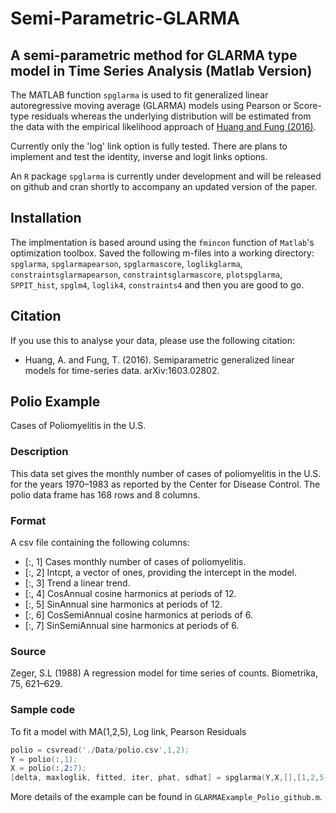 # Semi-Parametric-GLARMA
## A semi-parametric method for GLARMA type model in Time Series Analysis (Matlab Version)

The MATLAB function `spglarma` is used to fit generalized linear autoregressive moving average (GLARMA) models using Pearson or Score-type residuals whereas the underlying distribution will be estimated from the data with the empirical likelihood approach of [Huang and Fung (2016)](https://arxiv.org/abs/1603.02802). 

Currently only the 'log' link option is fully tested. There are plans to implement and test the identity, inverse and logit links options.

An `R` package `spglarma` is currently under development and will be released on github and cran shortly to accompany an updated version of the paper.

## Installation
The implmentation is based around using the `fmincon` function of `Matlab`'s optimization toolbox. Saved the following m-files into a working directory: `spglarma`, `spglarmapearson`, `spglarmascore`, `loglikglarma`, `constraintsglarmapearson`, `constraintsglarmascore`, `plotspglarma`, `SPPIT_hist`, `spglm4`, `loglik4`, `constraints4` and then you are good to go.  

## Citation

If you use this  to analyse your data, please use the following citation:

- Huang, A. and Fung, T. (2016). Semiparametric generalized linear models for time-series data. arXiv:1603.02802.

## Polio Example 

Cases of Poliomyelitis in the U.S.

### Description

This data set gives the monthly number of cases of poliomyelitis in the U.S. for the years 1970–1983 as reported by the Center for Disease Control. The polio data frame has 168 rows and 8 columns.

### Format

A csv file containing the following columns:

- [:, 1]	Cases	monthly number of cases of poliomyelitis.
- [:, 2]	Intcpt,	a vector of ones, providing the intercept in the model.
- [:, 3]	Trend	a linear trend. 
- [:, 4]	CosAnnual	cosine harmonics at periods of 12.
- [:, 5]	SinAnnual	sine harmonics at periods of 12.
- [:, 6]	CosSemiAnnual	cosine harmonics at periods of 6.
- [:, 7]	SinSemiAnnual	sine harmonics at periods of 6.

### Source

Zeger, S.L (1988) A regression model for time series of counts. Biometrika, 75, 621–629.

### Sample code
To fit a model with MA(1,2,5), Log link, Pearson Residuals
```s
polio = csvread('./Data/polio.csv',1,2);
Y = polio(:,1);
X = polio(:,2:7);
[delta, maxloglik, fitted, iter, phat, sdhat] = spglarma(Y,X,[],[1,2,5],'log');
```

More details of the example can be found in `GLARMAExample_Polio_github.m`.
